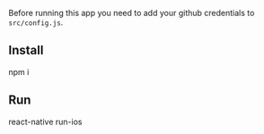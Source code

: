 Before running this app you need to add your github credentials to `src/config.js`.

## Install
npm i

## Run
react-native run-ios
